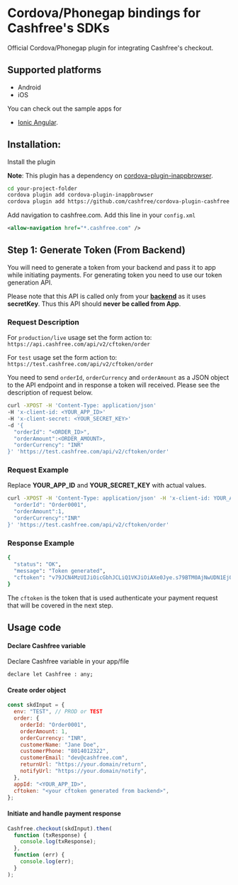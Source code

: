 # Cordova/Phonegap bindings for Cashfree's SDKs

Official Cordova/Phonegap plugin for integrating Cashfree's checkout.

## Supported platforms

- Android
- iOS

You can check out the sample apps for

- [Ionic Angular](examples/ionicangularsampleblank).

## Installation:

Install the plugin

**Note**: This plugin has a dependency on [cordova-plugin-inappbrowser](https://github.com/apache/cordova-plugin-inappbrowser).

```bash
cd your-project-folder
cordova plugin add cordova-plugin-inappbrowser
cordova plugin add https://github.com/cashfree/cordova-plugin-cashfree
```

Add navigation to cashfree.com. Add this line in your `config.xml`

```xml
<allow-navigation href="*.cashfree.com" />
```

## Step 1: Generate Token (From Backend)

You will need to generate a token from your backend and pass it to app while initiating payments. For generating token you need to use our token generation API.

Please note that this API is called only from your <b><u>backend</u></b> as it uses **secretKey**. Thus this API should **never be called from App**.

### Request Description

For `production/live` usage set the form action to:
`https://api.cashfree.com/api/v2/cftoken/order`

For `test` usage set the form action to:
`https://test.cashfree.com/api/v2/cftoken/order`

You need to send `orderId`, `orderCurrency` and `orderAmount` as a JSON object to the API endpoint and in response a token will received. Please see the description of request below.

```bash
curl -XPOST -H 'Content-Type: application/json'
-H 'x-client-id: <YOUR_APP_ID>'
-H 'x-client-secret: <YOUR_SECRET_KEY>'
-d '{
  "orderId": "<ORDER_ID>",
  "orderAmount":<ORDER_AMOUNT>,
  "orderCurrency": "INR"
}' 'https://test.cashfree.com/api/v2/cftoken/order'
```

### Request Example

Replace **YOUR_APP_ID** and **YOUR_SECRET_KEY** with actual values.

```bash
curl -XPOST -H 'Content-Type: application/json' -H 'x-client-id: YOUR_APP_ID' -H 'x-client-secret: YOUR_SECRET_KEY' -d '{
  "orderId": "Order0001",
  "orderAmount":1,
  "orderCurrency":"INR"
}' 'https://test.cashfree.com/api/v2/cftoken/order'
```

### Response Example

```bash
{
  "status": "OK",
  "message": "Token generated",
  "cftoken": "v79JCN4MzUIJiOicGbhJCLiQ1VKJiOiAXe0Jye.s79BTM0AjNwUDN1EjOiAHelJCLiIlTJJiOik3YuVmcyV3QyVGZy9mIsEjOiQnb19WbBJXZkJ3biwiIxADMwIXZkJ3TiojIklkclRmcvJye.K3NKICVS5DcEzXm2VQUO_ZagtWMIKKXzYOqPZ4x0r2P_N3-PRu2mowm-8UXoyqAgsG"
}
```

The `cftoken` is the token that is used authenticate your payment request that will be covered in the next step.

## Usage code

#### Declare Cashfree variable

Declare Cashfree variable in your app/file

```
declare let Cashfree : any;
```

#### Create order object

```js
const skdInput = {
  env: "TEST", // PROD or TEST
  order: {
    orderId: "Order0001",
    orderAmount: 1,
    orderCurrency: "INR",
    customerName: "Jane Doe",
    customerPhone: "8014012322",
    customerEmail: "dev@cashfree.com",
    returnUrl: "https://your.domain/return",
    notifyUrl: "https://your.domain/notify",
  },
  appId: "<YOUR_APP_ID>",
  cftoken: "<your cftoken generated from backend>",
};
```

#### Initiate and handle payment response

```js
Cashfree.checkout(skdInput).then(
  function (txResponse) {
    console.log(txResponse);
  },
  function (err) {
    console.log(err);
  }
);
```
